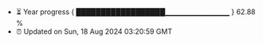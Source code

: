 - ⏳ Year progress { ██████████████████▁▁▁▁▁▁▁▁▁▁▁▁ } 62.88 %
- ⏰ Updated on Sun, 18 Aug 2024 03:20:59 GMT

